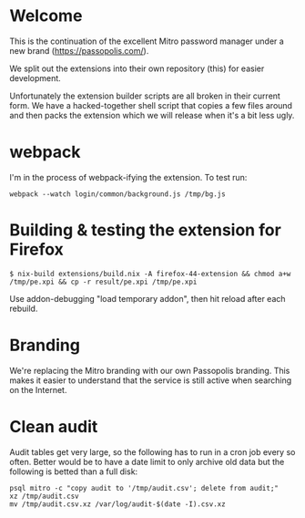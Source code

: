 # Welcome

This is the continuation of the excellent Mitro password manager under
a new brand (https://passopolis.com/).

We split out the extensions into their own repository (this) for
easier development.

Unfortunately the extension builder scripts are all broken in their
current form. We have a hacked-together shell script that copies a few
files around and then packs the extension which we will release when
it's a bit less ugly.

# webpack

I'm in the process of webpack-ifying the extension. To test run:

```
webpack --watch login/common/background.js /tmp/bg.js
```


# Building & testing the extension for Firefox

```
$ nix-build extensions/build.nix -A firefox-44-extension && chmod a+w /tmp/pe.xpi && cp -r result/pe.xpi /tmp/pe.xpi
```

Use addon-debugging "load temporary addon", then hit reload after each rebuild.

# Branding

We're replacing the Mitro branding with our own Passopolis
branding. This makes it easier to understand that the service is still
active when searching on the Internet.


# Clean audit

Audit tables get very large, so the following has to run in a cron job
every so often. Better would be to have a date limit to only archive
old data but the following is betted than a full disk:

```
psql mitro -c "copy audit to '/tmp/audit.csv'; delete from audit;"
xz /tmp/audit.csv
mv /tmp/audit.csv.xz /var/log/audit-$(date -I).csv.xz
```
